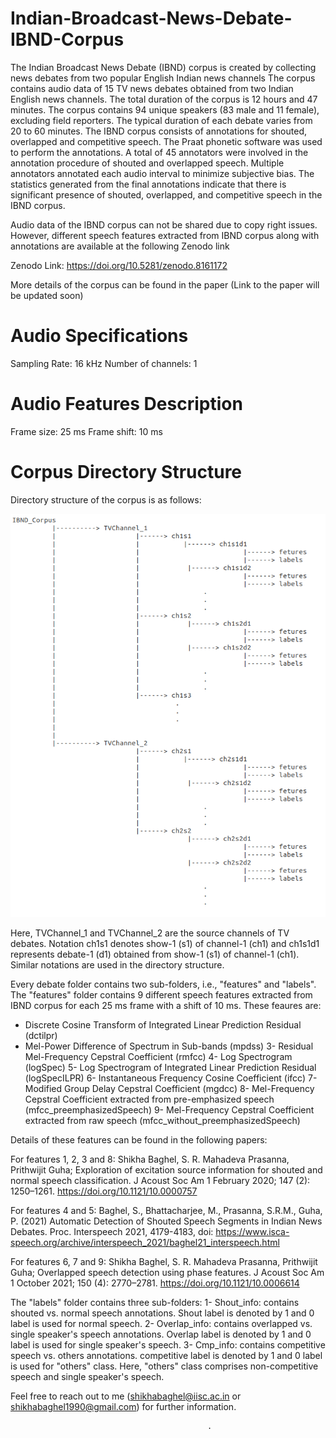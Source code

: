 # Indian-Broadcast-News-Debate-IBND-Corpus

The Indian Broadcast News Debate (IBND) corpus is created by collecting news debates from two popular English Indian news channels The corpus contains audio data of 15 TV news debates obtained from two Indian English news channels. The total duration of the corpus is 12 hours and 47 minutes. The corpus contains 94 unique speakers
(83 male and 11 female), excluding field reporters. The typical duration of each debate varies from 20 to 60 minutes. The IBND corpus consists of annotations for shouted, overlapped and competitive speech. The Praat phonetic software was used to perform the annotations. A total of 45 annotators were involved in the annotation
procedure of shouted and overlapped speech. Multiple annotators annotated each audio interval to minimize subjective bias. The statistics generated from
the final annotations indicate that there is significant presence of shouted, overlapped, and competitive speech in the IBND corpus. 

Audio data of the IBND corpus can not be shared due to copy right issues. However, different speech features extracted from IBND corpus along with annotations are available at the following Zenodo link

Zenodo Link: https://doi.org/10.5281/zenodo.8161172

More details of the corpus can be found in the paper (Link to the paper will be updated soon)  


# Audio Specifications
Sampling Rate: 16 kHz
Number of channels: 1

# Audio Features Description
Frame size: 25 ms
Frame shift: 10 ms

# Corpus Directory Structure
Directory structure of the corpus is as follows:

<div align="left"><img src="IBND_corpus_directory_structure.png" width="550"/></div>

Here, TVChannel_1 and TVChannel_2 are the source channels of TV debates. Notation ch1s1 denotes show-1 (s1) of channel-1 (ch1) and ch1s1d1 represents debate-1 (d1) obtained from show-1 (s1) of channel-1 (ch1). Similar notations are used in the directory structure.   

Every debate folder contains two sub-folders, i.e., "features" and "labels". The "features" folder contains 9 different speech features extracted from IBND corpus for each 25 ms frame with a shift of 10 ms. These feaures are:

- Discrete Cosine Transform of Integrated Linear Prediction Residual (dctilpr)
- Mel-Power Difference of Spectrum in Sub-bands (mpdss)
3- Residual Mel-Frequency Cepstral Coefficient (rmfcc)
4- Log Spectrogram (logSpec)
5- Log Spectrogram of Integrated Linear Prediction Residual (logSpecILPR)
6- Instantaneous Frequency Cosine Coefficient (ifcc)
7- Modified Group Delay Cepstral Coefficient (mgdcc) 
8- Mel-Frequency Cepstral Coefficient extracted from pre-emphasized speech (mfcc_preemphasizedSpeech)
9- Mel-Frequency Cepstral Coefficient extracted from raw speech (mfcc_without_preemphasizedSpeech)

Details of these features can be found in the following papers:

For features 1, 2, 3 and 8: Shikha Baghel, S. R. Mahadeva Prasanna, Prithwijit Guha; Exploration of excitation source information for shouted and normal speech classification. J Acoust Soc Am 1 February 2020; 147 (2): 1250–1261. https://doi.org/10.1121/10.0000757

For features 4 and 5: Baghel, S., Bhattacharjee, M., Prasanna, S.R.M., Guha, P. (2021) Automatic Detection of Shouted Speech Segments in Indian News Debates. Proc. Interspeech 2021, 4179-4183, doi: https://www.isca-speech.org/archive/interspeech_2021/baghel21_interspeech.html

For features 6, 7 and 9: Shikha Baghel, S. R. Mahadeva Prasanna, Prithwijit Guha; Overlapped speech detection using phase features. J Acoust Soc Am 1 October 2021; 150 (4): 2770–2781. https://doi.org/10.1121/10.0006614 


 The "labels" folder contains three sub-folders:
 1- Shout_info: contains shouted vs. normal speech annotations. Shout label is denoted by 1 and 0 label is used for normal speech. 
 2- Overlap_info: contains overlapped vs. single speaker's speech annotations. Overlap label is denoted by 1 and 0 label is used for  single speaker's speech. 
 3- Cmp_info: contains competitive speech vs. others annotations. competitive label is denoted by 1 and 0 label is used for "others" class. Here, "others" class comprises non-competitive speech and single speaker's speech.


 Feel free to reach out to me (shikhabaghel@iisc.ac.in or shikhabaghel1990@gmail.com) for further information.

                                                .                                                              

